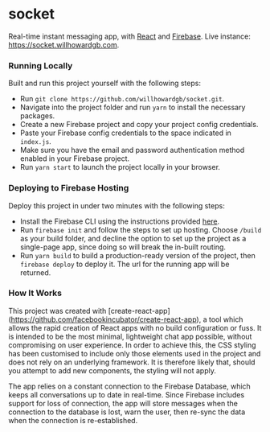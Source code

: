 # socket
Real-time instant messaging app, with [React](https://facebook.github.io/react/) and [Firebase](https://firebase.google.com/). Live instance: https://socket.willhowardgb.com.

### Running Locally
Built and run this project yourself with the following steps:

* Run `git clone https://github.com/willhowardgb/socket.git`.
* Navigate into the project folder and run `yarn` to install the necessary packages.
* Create a new Firebase project and copy your project config credentials.
* Paste your Firebase config credentials to the space indicated in `index.js`.
* Make sure you have the email and password authentication method enabled in your Firebase project.
* Run `yarn start` to launch the project locally in your browser.

### Deploying to Firebase Hosting
Deploy this project in under two minutes with the following steps:

* Install the Firebase CLI using the instructions provided [here](https://github.com/firebase/firebase-tools).
* Run `firebase init` and follow the steps to set up hosting. Choose `/build` as your build folder, and decline the option to set up the project as a single-page app, since doing so will break the in-built routing.
* Run `yarn build` to build a production-ready version of the project, then `firebase deploy` to deploy it. The url for the running app will be returned.

### How It Works
This project was created with [create-react-app] (https://github.com/facebookincubator/create-react-app), a tool which allows the rapid creation of React apps with no build configuration or fuss. It is intended to be the most minimal, lightweight chat app possible, without compromising on user experience. In order to achieve this, the CSS styling has been customised to include only those elements used in the project and does not rely on an underlying framework. It is therefore likely that, should you attempt to add new components, the styling will not apply.

The app relies on a constant connection to the Firebase Database, which keeps all conversations up to date in real-time. Since Firebase includes support for loss of connection, the app will store messages when the connection to the database is lost, warn the user, then re-sync the data when the connection is re-established.

